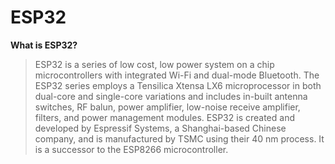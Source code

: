 # **ESP32**

**What is ESP32?**


> ESP32 is a series of low cost, low power system on a chip microcontrollers with integrated Wi-Fi and dual-mode Bluetooth. The ESP32 series employs a Tensilica Xtensa LX6 microprocessor in both dual-core and single-core variations and includes in-built antenna switches, RF balun, power amplifier, low-noise receive amplifier, filters, and power management modules. ESP32 is created and developed by Espressif Systems, a Shanghai-based Chinese company, and is manufactured by TSMC using their 40 nm process. It is a successor to the ESP8266 microcontroller.
